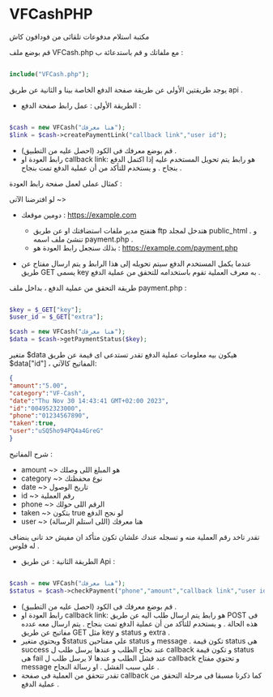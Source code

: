 # VFCashPHP
مكتبة استلام مدفوعات تلقائى من فودافون كاش

قم بوضع ملف VFCash.php مع ملفاتك و قم باستدعائة ب :
```php

include("VFCash.php");

```

يوجد طريقتين الأولى عن طريقة صفحة الدفع الخاصة بينا و الثانية عن طريق api .

- الطريقة الأولى : عمل رابط صفحة الدفع : 
```php

$cash = new VFCash("هنا معرفك");
$link = $cash->createPaymentLink("callback link","user id");

```
- قم بوضع معرفك فى الكود (احصل عليه من التطبيق) .
- رابط العودة او callback link: هو رابط يتم تحويل المستخدم عليه إذا اكتمل الدفع بنجاح . و يستخدم للتأكد من أن عملية الدفع تمت بنجاح .

 كمثال عملى لعمل صفحة رابط العودة :
 
لو افترضنا الآتى ~>
- دومين موقعك : https://example.com

  - هتفتح مدير ملفات استضافتك او عن طريق ftp هتدخل لمجلد public_html . و تنشئ ملف اسمه payment.php .
  - بذلك سنجعل رابط العودة هو :
    https://example.com/payment.php

- عندما يكمل المستخدم الدفع سيتم تحويله إلى هذا الرابط و يتم ارسال مفتاح عن طريق GET يسمى key به معرف العملية تقوم باستخدامه للتحقق من عملية الدفع .

طريقة التحقق من عملية الدفع ، بداخل ملف payment.php :
```php

$key = $_GET["key"];
$user_id = $_GET["extra"];

$cash = new VFCash("هنا معرفك");
$data = $cash->getPaymentStatus($key);

```
متغير $data هيكون بيه معلومات عملية الدفع تقدر تستدعى اى قيمة عن طريق $data["id"] ، المفاتيح كالآتي:
```json
{
"amount":"5.00",
"category":"VF-Cash",
"date":"Thu Nov 30 14:43:41 GMT+02:00 2023",
"id":"004952323000",
"phone":"01234567890",
"taken":true,
"user":"uSQ5ho94PQ4a4GreG"
}
```
شرح المفاتيح :

- amount ~> هو المبلغ اللى وصلك
- category ~> نوع محفظتك
- date ~> تاريخ الوصول
- id ~> رقم العملية
- phone ~> الرقم اللى حولك
- taken ~> بتكون true لو نجح الدفع
- user ~> هنا معرفك (اللى استلم الرسالة)


تقدر تاخد رقم العملية منه و تسجله عندك علشان تكون متأكد ان مفيش حد تانى ينضاف له فلوس .

- الطريقة الثانية : عن طريق Api : 
```php

$cash = new VFCash("هنا معرفك");
$status = $cash->checkPayment("phone","amount","callback link","user id");

```
- قم بوضع معرفك فى الكود (احصل عليه من التطبيق) .
- رابط العودة او callback link: هو رابط يتم ارسال طلب اليه عن طريق POST فى هذه الحالة . و يستخدم للتأكد من أن عملية الدفع تمت بنجاح . يتم ارسال معه عدده مفاتيح عن طريق GET مثل key و status و extra .
- ويحتوي متغير $status على مفتاحين status و message . تكون قيمة status هى success عند نجاح الطلب و عندها يرسل طلب ل callback و تكون قيمة status هى fail عند فشل الطلب و عندها لا يرسل طلب ل callback و تحتوي مفتاح message على سبب الفشل . او رسالة النجاح .
- تقدر تتحقق من العملية فى صفحة callback كما ذكرنا مسبقا فى مرحلة التحقق من عملية الدفع .
